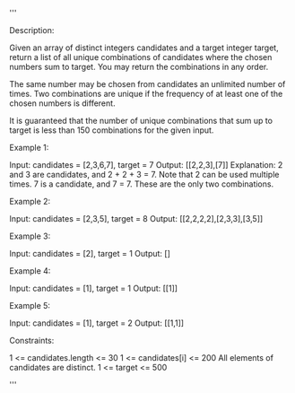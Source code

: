 '''

Description:

Given an array of distinct integers candidates and a target integer target, return a list of all unique combinations of candidates where the chosen numbers sum to target. You may return the combinations in any order.

The same number may be chosen from candidates an unlimited number of times. Two combinations are unique if the frequency of at least one of the chosen numbers is different.

It is guaranteed that the number of unique combinations that sum up to target is less than 150 combinations for the given input.

 

Example 1:

Input: candidates = [2,3,6,7], target = 7
Output: [[2,2,3],[7]]
Explanation:
2 and 3 are candidates, and 2 + 2 + 3 = 7. Note that 2 can be used multiple times.
7 is a candidate, and 7 = 7.
These are the only two combinations.



Example 2:

Input: candidates = [2,3,5], target = 8
Output: [[2,2,2,2],[2,3,3],[3,5]]



Example 3:

Input: candidates = [2], target = 1
Output: []



Example 4:

Input: candidates = [1], target = 1
Output: [[1]]



Example 5:

Input: candidates = [1], target = 2
Output: [[1,1]]
 

Constraints:

1 <= candidates.length <= 30
1 <= candidates[i] <= 200
All elements of candidates are distinct.
1 <= target <= 500

'''